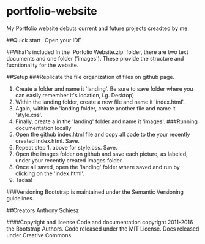 # portfolio-website
My Portfolio website debuts current and future projects creadted by me.

##Quick start
-Open your IDE

##What's included
In the 'Porfolio Website.zip' folder, there are two text documents and one folder ('images'). These provide the structure and fucntionality for the website.

##Setup
###Replicate the file organization of files on github page.
1. Create a folder and name it 'landing'. Be sure to save folder where you can easily remember it's location, i.g. Desktop)
2. Within the landing folder, create a new file and name it 'index.html'.
3. Again, within the 'landing folder, create another file and name it 'style.css'.
4. Finally, create a in the 'landing' folder and name it 'images'.
###Running documentation locally
1. Open the github index.html file and copy all code to the your recently created index.html. Save.  
2. Repeat step 1. above for style.css. Save.
3. Open the images folder on github and save each picture, as labeled, under your recently created images folder.
3. Once all saved, open the 'landing' folder where saved and run by clicking on the 'index.html'.
4. Tadaa!

###Versioning
Bootstrap is maintained under the Semantic Versioning guidelines.

##Creators
Anthony Schiesz

####Copyright and license
Code and documentation copyright 2011-2016 the Bootstrap Authors. Code released under the MIT License. Docs released under Creative Commons.
